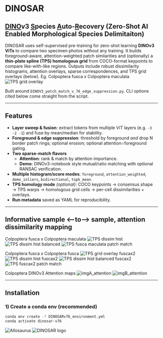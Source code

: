 # DINOSAR
## <ins>DINO</ins>v3 <ins>S</ins>pecies <ins>A</ins>uto-<ins>R</ins>ecovery (Zero-Shot AI Enabled Morphological Species Delimitaiton) 

DINOSAR uses self-supervised pre-training for zero-shot learning **DINOv3 ViTs** to compare two specimen photos without any training. It builds foreground-aware, attention-weighted patch similarities and (optionally) a **thin-plate spline (TPS) homologous grid** from COCO-format keypoints to compare like-with-like regions. Outputs include robust dissimilarity histograms, attention overlays, sparse correspondences, and TPS grid overlays (below).
Eg. Colpoptera fusca x Colpoptera maculata
![TPS grid overlay](tps_grid_overlay-align-stage-none.png)

Built around `DINOV3_patch_match_v_76_edge_suppression.py`. CLI options cited below come straight from the script.

---

## Features

- **Layer sweep & fusion**: extract tokens from multiple ViT layers (e.g. `-3 -2 -1`) and fuse by mean/median for stability. 
- **Foreground & edge suppression**: threshold by foreground *and* drop N border patch rings; optional erosion; optional attention∩foreground gating. 
- **Two sparse-match flavors**  
  - **Attention**: rank & match by attention importance.  
  - **Demo**: DINOv3-notebook style mutual/ratio matching with optional RANSAC verification. 
- **Multiple histogram/score modes**: `foreground`, `attention_weighted`, `demo_inliers`, `bidirectional`, `topk_mean`.
- **TPS homology mode** *(optional)*: COCO keypoints → consensus shape → TPS warps → homologous grid cells → per-cell dissimilarities + overlays. 
- **Run metadata** saved as YAML for reproducibility. 
---
## Informative sample <--to--> sample, attention dissimilarity mapping
Colpoptera fusca x Colpoptera maculata
![TPS dissim hist](tps_dissimilarity_histogram.png)
![TPS dissim hist balanced ](tps_dissimilarity_histogram_cov_balanced.png)
![TPS fusca maculata patch match](tps_homology_matches--align-stage-none.png)

Colpoptera fusca x Colpoptera fusca
![TPS grid overlay fuscax2](tps_grid_overlay_fuscax2.png)
![TPS dissim hist fuscax2](tps_dissimilarity_histogram_fuscax2.png)
![TPS dissim hist balanced fuscax2](tps_dissimilarity_histogram_cov_balanced_fuscax2.png)
![TPS fuscax2 patch match](tps_homology_matches_fuscax2.png)

Colpoptera DINOv3 Attention maps
![imgA_attention](imgA_attention_layer11.png)
![imgB_attention](imgB_attention_layer11.png)


---

## Installation

### 1) Create a conda env (recommended)

```bash
conda env create -f DINOSARv76_environment.yml
conda activate dinosar-v76
```



![Allosaurus](allosaurus_ubahn_naturkund.jpg)
![DINOSAR logo](DINOSAR_logo.png)

